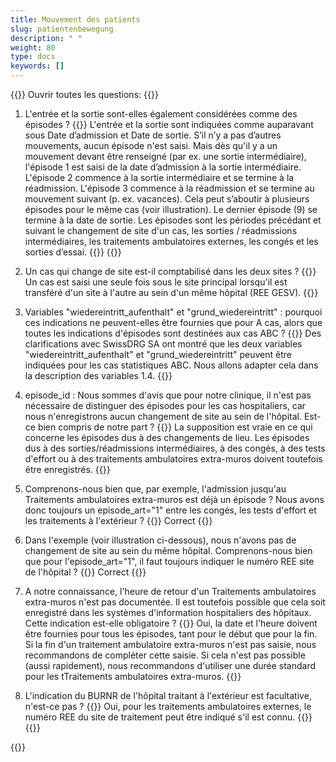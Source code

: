 ```yaml
---
title: Mouvement des patients 
slug: patientenbewegung
description: " "
weight: 80
type: docs
keywords: []
---
```


{{<faqBlock>}}
Ouvrir toutes les questions: {{<collapsibleGroupCommand groupId="patientenbewegung">}}

1. L'entrée et la sortie sont-elles également considérées comme des épisodes ?
{{<collapsibleBlock groupId="patientenbewegung">}}
L'entrée et la sortie sont indiquées comme auparavant sous Date d’admission et Date de sortie. S’il n’y a pas d’autres mouvements, aucun épisode n'est saisi. Mais dès qu'il y a un mouvement devant être renseigné (par ex. une sortie intermédiaire), l'épisode 1 est saisi de la date d’admission à la sortie intermédiaire. L'épisode 2 commence à la sortie intermédiaire et se termine à la réadmission. L'épisode 3 commence à la réadmission et se termine au mouvement suivant (p. ex. vacances). Cela peut s’aboutir à plusieurs épisodes pour le même cas (voir illustration). Le dernier épisode (9) se termine à la date de sortie. Les épisodes sont les périodes précédant et suivant le changement de site d'un cas, les sorties / réadmissions intermédiaires, les traitements ambulatoires externes, les congés et les sorties d’essai.
{{<insertImage image="Image3.jpg" class="edge max-w-90">}}
{{</collapsibleBlock>}}

2. Un cas qui change de site est-il comptabilisé dans les deux sites ?
{{<collapsibleBlock groupId="patientenbewegung">}}
Un cas est saisi une seule fois sous le site principal lorsqu'il est transféré d'un site à l'autre au sein d'un même hôpital (REE GESV).
{{</collapsibleBlock>}}

3. Variables "wiedereintritt_aufenthalt" et "grund_wiedereintritt" : pourquoi ces indications ne peuvent-elles être fournies que pour A cas, alors que toutes les indications d'épisodes sont destinées aux cas ABC ?
{{<collapsibleBlock groupId="patientenbewegung">}}
Des clarifications avec SwissDRG SA ont montré que les deux variables "wiedereintritt_aufenthalt" et "grund_wiedereintritt" peuvent être indiquées pour les cas statistiques ABC. Nous allons adapter cela dans la description des variables 1.4.
{{</collapsibleBlock>}}

4. episode_id : Nous sommes d'avis que pour notre clinique, il n'est pas nécessaire de distinguer des épisodes pour les cas hospitaliers, car nous n'enregistrons aucun changement de site au sein de l'hôpital. Est-ce bien compris de notre part ?
{{<collapsibleBlock groupId="patientenbewegung">}}
La supposition est vraie en ce qui concerne les épisodes dus à des changements de lieu. Les épisodes dus à des sorties/réadmissions intermédiaires, à des congés, à des tests d'effort ou à des traitements ambulatoires extra-muros doivent toutefois être enregistrés.
{{</collapsibleBlock>}}

5. Comprenons-nous bien que, par exemple, l'admission jusqu'au Traitements ambulatoires extra-muros est déjà un épisode ? Nous avons donc toujours un episode_art="1" entre les congés, les tests d'effort et les traitements à l'extérieur ?
{{<collapsibleBlock groupId="patientenbewegung">}}
Correct
{{</collapsibleBlock>}}

6. Dans l'exemple (voir illustration ci-dessous), nous n'avons pas de changement de site au sein du même hôpital. Comprenons-nous bien que pour l'episode_art="1", il faut toujours indiquer le numéro REE site de l'hôpital ?
{{<collapsibleBlock groupId="patientenbewegung">}}
Correct
{{</collapsibleBlock>}}

7. A notre connaissance, l'heure de retour d'un Traitements ambulatoires extra-muros n'est pas documentée. Il est toutefois possible que cela soit enregistré dans les systèmes d'information hospitaliers des hôpitaux. Cette indication est-elle obligatoire ?
{{<collapsibleBlock groupId="patientenbewegung">}}
Oui, la date et l'heure doivent être fournies pour tous les épisodes, tant pour le début que pour la fin. Si la fin d'un traitement ambulatoire extra-muros n'est pas saisie, nous recommandons de compléter cette saisie. Si cela n'est pas possible (aussi rapidement), nous recommandons d'utiliser une durée standard pour les tTraitements ambulatoires extra-muros.
{{</collapsibleBlock>}}

8. L'indication du BURNR de l'hôpital traitant à l'extérieur est facultative, n'est-ce pas ? 
{{<collapsibleBlock groupId="patientenbewegung">}}
Oui, pour les traitements ambulatoires externes, le numéro REE du site de traitement peut être indiqué s'il est connu.
{{<insertImage image="Image4.jpg" class="edge max-w-90">}}
{{</collapsibleBlock>}}

{{</faqBlock>}}